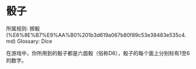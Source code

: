 # 骰子

所属规则: 掷骰 (%E6%8E%B7%E9%AA%B0%201b3d619a067b80f89c53e38483e535c4.md)
Glossary: Dice

在游戏中，你所用到的骰子都是六面骰（俗称D6），骰子的每个面上分别标有1至6的数字。